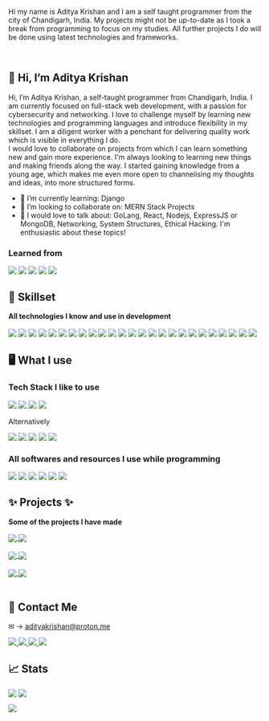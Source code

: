 Hi my name is Aditya Krishan and I am a self taught programmer from the city of Chandigarh, India. 
My projects might not be up-to-date as I took a break from programming to focus on my studies. All further projects I do will be done using latest technologies and frameworks.

<br/>
<h2> 👋 Hi, I’m Aditya Krishan</h2>

Hi, I’m Aditya Krishan, a self-taught programmer from Chandigarh, India. I am currently focused on full-stack web development, with a passion for cybersecurity and networking. I love to challenge myself by learning new technologies and programming languages and introduce flexibility in my skillset. I am a diligent worker with a penchant for delivering quality work which is visible in everything I do. <br>
I would love to collaborate on projects from which I can learn something new and gain more experience. I'm always looking to learning new things and making friends along the way. I started gaining knowledge from a young age, which makes me even more open to channelising my thoughts and ideas, into more structured forms. <br>

- 🧠 I’m currently learning: Django
- 🤝 I’m looking to collaborate on: MERN Stack Projects
- 💪 I would love to talk about: GoLang, React, Nodejs, ExpressJS or MongoDB, Networking, System Structures, Ethical Hacking. I'm enthusiastic about these topics!

### Learned from
<img src="https://img.shields.io/badge/Udemy-A435F0?style=for-the-badge&logo=Udemy&logoColor=white"> <img src="https://img.shields.io/badge/Youtube-%23FF0000.svg?style=for-the-badge&logo=YouTube&logoColor=white"> <img src="https://img.shields.io/badge/google-4285F4?style=for-the-badge&logo=google&logoColor=white"> <img src="https://img.shields.io/badge/freecodecamp-27273D?style=for-the-badge&logo=freecodecamp&logoColor=white"> <img src="https://img.shields.io/badge/Coursera-0056D2?style=for-the-badge&logo=Coursera&logoColor=white">
<br>

## 💪 Skillset

<b> All technologies I know and use in development </b> <br><br>
<img src="https://img.shields.io/badge/TypeScript-007ACC?style=for-the-badge&logo=typescript&logoColor=white"> <img src="https://img.shields.io/badge/Python-3776AB?style=for-the-badge&logo=python&logoColor=white"> <img src="https://img.shields.io/badge/Tailwind_CSS-38B2AC?style=for-the-badge&logo=tailwind-css&logoColor=white"> <img src="https://img.shields.io/badge/css3-%231572B6.svg?style=for-the-badge&logo=css3&logoColor=white"> <img src="https://img.shields.io/badge/html5-%23E34F26.svg?style=for-the-badge&logo=html5&logoColor=white"> <img src="https://img.shields.io/badge/javascript-%23323330.svg?style=for-the-badge&logo=javascript&logoColor=%23F7DF1E"> <img src="https://img.shields.io/badge/react-%2320232a.svg?style=for-the-badge&logo=react&logoColor=%2361DAFB"> <img src="https://img.shields.io/badge/express.js-%23404d59.svg?style=for-the-badge&logo=express&logoColor=%2361DAFB"> <img src="https://img.shields.io/badge/NPM-%23000000.svg?style=for-the-badge&logo=npm&logoColor=white"> <img src="https://img.shields.io/badge/node.js-6DA55F?style=for-the-badge&logo=node.js&logoColor=white"> <img src="https://img.shields.io/badge/bootstrap-%23563D7C.svg?style=for-the-badge&logo=bootstrap&logoColor=white"> <img src="https://img.shields.io/badge/React_Router-CA4245?style=for-the-badge&logo=react-router&logoColor=white"> <img src="https://img.shields.io/badge/redux-%23593d88.svg?style=for-the-badge&logo=redux&logoColor=white"> <img src="https://img.shields.io/badge/-GraphQL-E10098?style=for-the-badge&logo=graphql&logoColor=white"> <img src="https://img.shields.io/badge/python-3670A0?style=for-the-badge&logo=python&logoColor=ffdd54"> <img src="https://img.shields.io/badge/MongoDB-%234ea94b.svg?style=for-the-badge&logo=mongodb&logoColor=white"> <img src="https://img.shields.io/badge/-jest-%23C21325?style=for-the-badge&logo=jest&logoColor=white">  <img src="https://img.shields.io/badge/git-%23F05033.svg?style=for-the-badge&logo=git&logoColor=white"> <img src="https://img.shields.io/badge/github-%23121011.svg?style=for-the-badge&logo=github&logoColor=white"> <img src="https://img.shields.io/badge/firebase-%23039BE5.svg?style=for-the-badge&logo=firebase"> <img src="https://img.shields.io/badge/Tailwind_CSS-38B2AC?style=for-the-badge&logo=tailwind-css&logoColor=white"> <img src="https://img.shields.io/badge/styled--components-DB7093?style=for-the-badge&logo=styled-components&logoColor=white"> <img src="https://img.shields.io/badge/-ApolloGraphQL-311C87?style=for-the-badge&logo=apollo-graphql"> <img src="https://img.shields.io/badge/webpack-%238DD6F9.svg?style=for-the-badge&logo=webpack&logoColor=black"> <img src="https://img.shields.io/badge/Babel-F9DC3e?style=for-the-badge&logo=babel&logoColor=black">

## 🖥️ What I use

### Tech Stack I like to use
<img src="https://img.shields.io/badge/MongoDB-%234ea94b.svg?style=for-the-badge&logo=mongodb&logoColor=white"> <img src="https://img.shields.io/badge/express.js-%23404d59.svg?style=for-the-badge&logo=express&logoColor=%2361DAFB"> <img src="https://img.shields.io/badge/react-%2320232a.svg?style=for-the-badge&logo=react&logoColor=%2361DAFB"> <img src="https://img.shields.io/badge/node.js-6DA55F?style=for-the-badge&logo=node.js&logoColor=white">

Alternatively

<img src="https://img.shields.io/badge/Python-3776AB?style=for-the-badge&logo=python&logoColor=white"> <img src="https://img.shields.io/badge/HTML-239120?style=for-the-badge&logo=html5&logoColor=white"> <img src="https://img.shields.io/badge/Flask-000000?style=for-the-badge&logo=flask&logoColor=white"> <img src="https://img.shields.io/badge/SQLite-07405E?style=for-the-badge&logo=sqlite&logoColor=white"> <img src="https://img.shields.io/badge/react-%2320232a.svg?style=for-the-badge&logo=react&logoColor=%2361DAFB">

### All softwares and resources I use while programming
<img src="https://img.shields.io/badge/Visual%20Studio%20Code-0078d7.svg?style=for-the-badge&logo=visual-studio-code&logoColor=white"> <img src="https://img.shields.io/badge/Windows-0078D6?style=for-the-badge&logo=windows&logoColor=white"> 
<img src="https://img.shields.io/badge/Google%20Chrome-4285F4?style=for-the-badge&logo=GoogleChrome&logoColor=white"> <img src="https://img.shields.io/badge/Firefox-FF7139?style=for-the-badge&logo=Firefox-Browser&logoColor=white"> <img src="https://img.shields.io/badge/-Stackoverflow-FE7A16?style=for-the-badge&logo=stack-overflow&logoColor=white"> <img src="https://img.shields.io/badge/Spotify-1ED760?style=for-the-badge&logo=spotify&logoColor=white">


## ✨ Projects ✨

<b> Some of the projects I have made </b> <br>

<a href="https://github.com/adityaKrishan651/Student-Kit">
  <img align="center" src="https://github-readme-stats.vercel.app/api/pin/?username=adityaKrishan651&repo=Student-Kit&theme=tokyonight" />
</a>
<a href="https://github.com/adityaKrishan651/Account-Storage/blob/master/README.md">
  <img align="center" src="https://github-readme-stats.vercel.app/api/pin/?username=adityaKrishan651&repo=Account-Storage&theme=tokyonight" />
</a><br><br>

<a href="https://github.com/adityaKrishan651/AttendanceProj/">
  <img align="center" src="https://github-readme-stats.vercel.app/api/pin/?username=adityaKrishan651&repo=AttendanceProj&theme=tokyonight&show_owner" />
</a>
<a href="https://github.com/adityaKrishan651/GuessTheNumber">
  <img align="center" src="https://github-readme-stats.vercel.app/api/pin/?username=adityaKrishan651&repo=GuessTheNumber&theme=tokyonight&show_owner" />
</a><br><br>

<a href="https://github.com/adityaKrishan651/lireddit">
  <img align="center" src="https://github-readme-stats.vercel.app/api/pin/?username=adityaKrishan651&repo=lireddit&theme=tokyonight&show_owner" />
</a>
<a href="https://github.com/adityaKrishan651/TicTacToe">
  <img align="center" src="https://github-readme-stats.vercel.app/api/pin/?username=adityaKrishan651&repo=TicTacToe&theme=tokyonight" />
</a><br><br> 

## 🤝 Contact Me

&#x2709; &rarr; adityakrishan@proton.me

<a href="https://twitter.com/AdityaKrishan9">
  <img src="https://img.shields.io/badge/@AdityaKrishan9-%231DA1F2.svg?style=for-the-badge&logo=Twitter&logoColor=white">
</a>

<a href="https://www.instagram.com/hehe.adxtya/">
  <img src="https://img.shields.io/badge/@hehe.adxtya-%23E4405F.svg?style=for-the-badge&logo=Instagram&logoColor=white">
</a>

<!-- <a href="https://www.youtube.com/channel/UCzhukYx1lfRYIQJgxQI4aPQ">
  <img src="https://img.shields.io/badge/Advik_Gupta-%23FF0000.svg?style=for-the-badge&logo=YouTube&logoColor=white">
</a> -->

<a href="https://dev.to/adityakrishan651">
  <img src="https://img.shields.io/badge/adityaKrishan651-%230077B5.svg?style=for-the-badge&logo=devdotto&logoColor=white">
</a>

<a href="https://t.me/adityakrishan16">
  <img src="https://img.shields.io/badge/Telegram-2CA5E0?style=for-the-badge&logo=telegram&logoColor=white">
</a>

<!-- <a href="https://www.freelancer.com/u/advikguptadev?">
  <img src="https://img.shields.io/badge/Freelancer-29B2FE?style=for-the-badge&logo=Freelancer&logoColor=white">
</a> -->

<!-- <a href="https://www.upwork.com/freelancers/~018e90dfc6549c5f59">
  <img src="https://img.shields.io/badge/UpWork-6FDA44?style=for-the-badge&logo=Upwork&logoColor=white">
</a> -->

## 📈 Stats

<a><img align="center" src="https://github-readme-stats.vercel.app/api?username=adityaKrishan651&theme=tokyonight&layout=compact&card_width=250px" /></a>
<a><img align="center" src="https://github-readme-stats.vercel.app/api/top-langs/?username=adityaKrishan651&theme=tokyonight&layout=compact&card_width=250px" /></a><br>
<div><a><img align="center" src="https://github-readme-streak-stats.herokuapp.com/?user=adityaKrishan651&theme=tokyonight" /></a></div>


